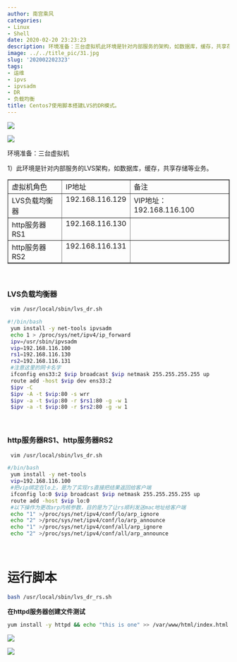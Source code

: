 ```yaml
---
author: 南宫乘风
categories:
- Linux
- Shell
date: 2020-02-20 23:23:23
description: 环境准备：三台虚拟机此环境是针对内部服务的架构，如数据库，缓存，共享存储等业务。虚拟机角色地址备注负载均衡器地址：服务器服务器负载均衡器注意这里的网卡名字服务器、服务器把绑定在上，是为了实现直接把结果。。。。。。。
image: ../../title_pic/31.jpg
slug: '202002202323'
tags:
- 运维
- ipvs
- ipvsadm
- DR
- 负载均衡
title: Centos7使用脚本搭建LVS的DR模式。
---
```


<!--more-->

![](format,png)

![](format,png)

环境准备：三台虚拟机

1）此环境是针对内部服务的LVS架构，如数据库，缓存，共享存储等业务。

<table border="1"><tbody><tr><td style="vertical-align:top;">虚拟机角色</td><td style="vertical-align:top;">IP地址</td><td style="vertical-align:top;">备注</td></tr><tr><td style="vertical-align:top;">LVS负载均衡器</td><td style="vertical-align:top;">192.168.116.129</td><td style="vertical-align:top;">VIP地址：192.168.116.100</td></tr><tr><td style="vertical-align:top;">http服务器RS1</td><td style="vertical-align:top;">192.168.116.130</td><td style="vertical-align:top;">&nbsp;</td></tr><tr><td style="vertical-align:top;">http服务器RS2</td><td style="vertical-align:top;">192.168.116.131</td><td style="vertical-align:top;">&nbsp;</td></tr></tbody></table>
 

### **LVS负载均衡器**

```bash
 vim /usr/local/sbin/lvs_dr.sh

#!/bin/bash   
 yum install -y net-tools ipvsadm                                                                          
 echo 1 > /proc/sys/net/ipv4/ip_forward
 ipv=/usr/sbin/ipvsadm
 vip=192.168.116.100
 rs1=192.168.116.130
 rs2=192.168.116.131
 #注意这里的网卡名字
 ifconfig ens33:2 $vip broadcast $vip netmask 255.255.255.255 up
 route add -host $vip dev ens33:2
 $ipv -C
 $ipv -A -t $vip:80 -s wrr
 $ipv -a -t $vip:80 -r $rs1:80 -g -w 1
 $ipv -a -t $vip:80 -r $rs2:80 -g -w 1
```

 

### **http服务器RS1、http服务器RS2**

```bash
 vim /usr/local/sbin/lvs_dr.sh

#/bin/bash  
 yum install -y net-tools                                                                         
 vip=192.168.116.100
 #把vip绑定在lo上，是为了实现rs直接把结果返回给客户端
 ifconfig lo:0 $vip broadcast $vip netmask 255.255.255.255 up
 route add -host $vip lo:0
 #以下操作为更改arp内核参数，目的是为了让rs顺利发送mac地址给客户端
 echo "1" >/proc/sys/net/ipv4/conf/lo/arp_ignore
 echo "2" >/proc/sys/net/ipv4/conf/lo/arp_announce
 echo "1" >/proc/sys/net/ipv4/conf/all/arp_ignore
 echo "2" >/proc/sys/net/ipv4/conf/all/arp_announce
```

 

# **运行脚本**

```bash
bash /usr/local/sbin/lvs_dr_rs.sh
```

**在httpd服务器创建文件测试**

```bash
yum install -y httpd && echo "this is one" >> /var/www/html/index.html && systemctl restart httpd
```

![](../../image/20200220231947152.png)

![](../../image/20200221105747161.png)